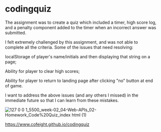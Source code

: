 # codingquiz

The assignment was to create a quiz which included a timer, high score log, and a penalty component added to the timer when an incorrect answer was submitted. 

I felt extremely challenged by this assignment, and was not able to complete all the criteria. Some of the issues that need resolving:

localStorage of player's name/initials and then displaying that string on a page;

Ability for player to clear high scores;

Ability for player to return to landing page after clicking "no" button at end of game.

I want to address the above issues (and any others I missed) in the immediate future so that I can learn from these mistakes.

![127 0 0 1_5500_week-02_04-Web-APIs_02-Homework_Code%20Quiz_index html (1)](https://user-images.githubusercontent.com/90120907/135184202-0ccc451d-8b2c-4871-b746-009661e2d0e3.png)



https://www.cofeight.github.io/codingquiz
